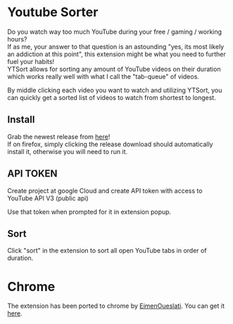 # Youtube Sorter
Do you watch way too much YouTube during your free / gaming / working hours?  
If as me, your answer to that question is an astounding "yes, its most likely an addiction at this point", this extension might be what you need to further fuel your habits!  
YTSort allows for sorting any amount of YouTube videos on their duration which works really well with what I call the "tab-queue" of videos.  

By middle clicking each video you want to watch and utilizing YTSort, you can quickly get a sorted list of videos to watch from shortest to longest.

## Install
Grab the newest release from [here](https://github.com/KristianSvanholm/YTSort/releases/)!  
If on firefox, simply clicking the release download should automatically install it, otherwise you will need to run it.

## API TOKEN
Create project at google Cloud and create API token with access to YouTube API V3 (public api)

Use that token when prompted for it in extension popup.

## Sort
Click "sort" in the extension to sort all open YouTube tabs in order of duration.

# Chrome
The extension has been ported to chrome by [EimenOueslati](https://github.com/EimenOueslati/). You can get it [here](https://github.com/EimenOueslati/YTSortChromium/tree/ChromiumPort).
